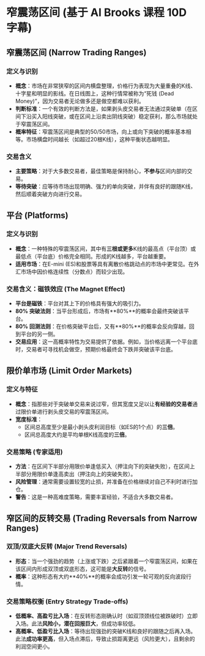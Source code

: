 # 窄震荡区间 (基于 Al Brooks 课程 10D 字幕)

## 窄震荡区间 (Narrow Trading Ranges)

### 定义与识别
-   **概念**：市场在非常狭窄的区间内横盘整理，价格行为表现为大量重叠的K线、十字星和明显的影线。在日线图上，这种行情常被称为“死钱 (Dead Money)”，因为交易者无论做多还是做空都难以获利。
-   **判断标准**：一个有效的判断方法是，如果剥头皮交易者无法通过突破单（在区间下沿买入阳线突破，或在区间上沿卖出阴线突破）稳定获利，那么市场就处于窄震荡区间。
-   **概率特征**：窄震荡区间是典型的50/50市场，向上或向下突破的概率基本相等。市场横盘时间越长（如超过20根K线），这种平衡状态越明显。

### 交易含义
-   **主要策略**：对于大多数交易者，最佳策略是保持耐心，**不参与**区间内部的交易。
-   **等待突破**：应等待市场出现明确、强力的单向突破，并伴有良好的跟随K线，然后顺着突破方向进行交易。

## 平台 (Platforms)

### 定义与识别
-   **概念**：一种特殊的窄震荡区间，其中有**三根或更多**K线的最高点（平台顶）或最低点（平台底）价格完全相同。形成的K线越多，平台越重要。
-   **适用市场**：在E-mini (ES)和股票等具有离散价格跳动点的市场中更常见。在外汇市场中因价格连续性（分数点）而较少出现。

### 交易含义：磁铁效应 (The Magnet Effect)
-   **平台是磁铁**：平台对其上下的价格具有强大的吸引力。
-   **80% 突破法则**：当平台形成后，市场有**80%**的概率会最终突破该平台。
-   **80% 回测法则**：在价格突破平台后，又有**80%**的概率会反向穿越，回到平台的另一侧。
-   **交易应用**：这一高概率特性为交易提供了依据。例如，当价格远离一个平台底时，交易者可寻找机会做空，预期价格最终会下跌并突破该平台底。

## 限价单市场 (Limit Order Markets)

### 定义与特征
-   **概念**：指那些对于突破单交易来说过窄，但其宽度又足以让**有经验的交易者**通过限价单进行剥头皮交易的窄震荡区间。
-   **宽度标准**：
    -   区间总高度至少是最小剥头皮利润目标（如ES的1个点）的**三倍**。
    -   区间总高度大约是平均单根K线高度的**三倍**。

### 交易策略 (专家适用)
-   **方法**：在区间下半部分用限价单逢低买入（押注向下的突破失败），在区间上半部分用限价单逢高卖出（押注向上的突破失败）。
-   **风险管理**：通常需要设置较宽的止损，并准备在价格继续对自己不利时进行加仓。
-   **警告**：这是一种高难度策略，需要丰富经验，不适合大多数交易者。

## 窄区间的反转交易 (Trading Reversals from Narrow Ranges)

### 双顶/双底大反转 (Major Trend Reversals)
-   **形态**：当一个强劲的趋势（上涨或下跌）之后紧跟着一个窄震荡区间，如果在该区间内形成双顶或双底形态，这可能是**大反转**的信号。
-   **概率**：这种形态有大约**40%**的概率会成功引发一轮可观的反向波段行情。

### 交易策略权衡 (Entry Strategy Trade-offs)
-   **低概率、高盈亏比入场**：在反转形态刚确认时（如双顶颈线位被跌破时）立即入场。此法**风险小，潜在回报巨大**，但成功率较低。
-   **高概率、低盈亏比入场**：等待出现强劲的突破K线和良好的跟随之后再入场。此法**成功率更高**，但入场点滞后，导致止损距离更远（风险更大），且剩余的利润空间更小。